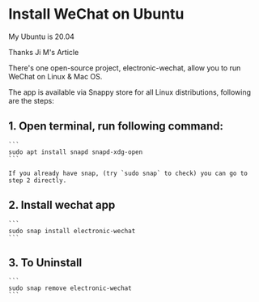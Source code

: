 # Install WeChat on Ubuntu

My Ubuntu is 20.04

Thanks Ji M's Article

There's one open-source project, electronic-wechat, allow you to run WeChat on Linux & Mac OS.

The app is available via Snappy store for all Linux distributions, following are the steps:

## 1. Open terminal, run following command:

    ```
    sudo apt install snapd snapd-xdg-open
    ```

    If you already have snap, (try `sudo snap` to check) you can go to step 2 directly.
   
## 2. Install wechat app

    ```
    sudo snap install electronic-wechat
    ```

## 3. To Uninstall

    ```
    sudo snap remove electronic-wechat
    ```